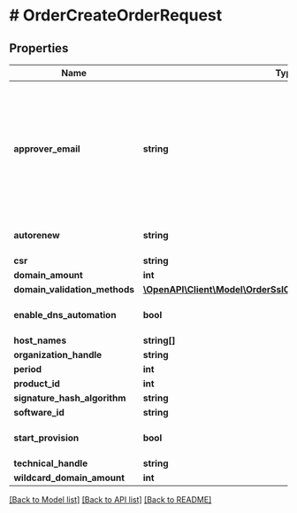 # # OrderCreateOrderRequest

## Properties

Name | Type | Description | Notes
------------ | ------------- | ------------- | -------------
**approver_email** | **string** | Email for domain ownership verification. Should start with well-known generic name like admin@, hostmater@, administrator@, etc. | [optional]
**autorenew** | **string** |  | [optional] [default to 'off']
**csr** | **string** |  | [optional]
**domain_amount** | **int** |  | [optional]
**domain_validation_methods** | [**\OpenAPI\Client\Model\OrderSslOrderDomainValidationMethods[]**](OrderSslOrderDomainValidationMethods.md) |  | [optional]
**enable_dns_automation** | **bool** |  | [optional] [default to false]
**host_names** | **string[]** |  | [optional]
**organization_handle** | **string** |  | [optional]
**period** | **int** |  | [optional]
**product_id** | **int** |  | [optional]
**signature_hash_algorithm** | **string** |  | [optional]
**software_id** | **string** |  | [optional]
**start_provision** | **bool** |  | [optional] [default to false]
**technical_handle** | **string** |  | [optional]
**wildcard_domain_amount** | **int** |  | [optional]

[[Back to Model list]](../../README.md#models) [[Back to API list]](../../README.md#endpoints) [[Back to README]](../../README.md)
